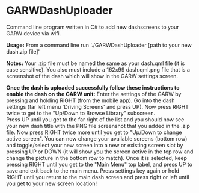 # GARWDashUploader
Command line program written in C# to add new dashscreens to your GARW device via wifi.

**Usage:**
From a command line run './GARWDashUploader [path to your new dash.zip file]'

**Notes:**
Your .zip file must be named the same as your dash.qml file (it is case sensitive).  You also must include a 162x99 dash.qml.png file that is a screenshot of the dash which will show in the GARW settings screen.

**Once the dash is uploaded successfully follow these instructions to enable the dash on the GARW unit:**
Enter the settings of the GARW by pressing and holding RIGHT (from the mobile app).
Go into the dash settings (far left menu 'Driving Screens' and press UP).  Now press RIGHT twice to get to the "Up/Down to Browse Library" subscreen.  
Press UP until you get to the far right of the list and you should now see your new dash title with the PNG file screenshot that you added in the .zip file.
Now press RIGHT twice more until you get to "Up/Down to change active screen".  You can now change your available screens (bottom row) 
and toggle/select your new screen into a new or existing screen slot by pressing UP or DOWN (it will show you the screen active in the top row and change the picture in the bottom row to match).
Once it is selected, keep pressing RIGHT until you get to the "Main Menu" top label, and press UP to save and exit back to the main menu.
Press settings key again or hold RIGHT until you return to the main dash screen and press right or left until you get to your new screen location!


